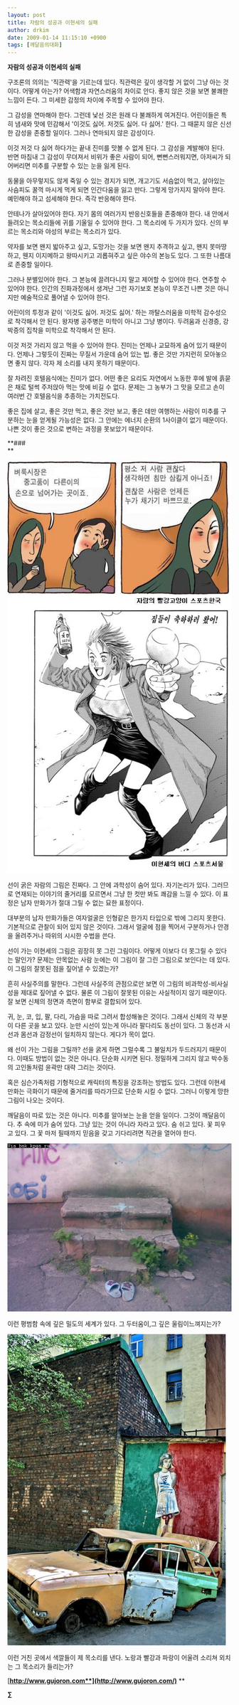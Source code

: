 ```yaml
---
layout: post
title: 자람의 성공과 이현세의 실패
author: drkim
date: 2009-01-14 11:15:10 +0900
tags: [깨달음의대화]
---
```

**자람의 성공과 이현세의 실패**

구조론의 의의는 '직관력'을 기르는데 있다. 직관력은 깊이 생각할 거 없이 그냥 아는 것이다. 어떻게 아는가? 어색함과 자연스러움의 차이로 안다. 좋지 않은 것을 보면 불쾌한 느낌이 든다. 그 미세한 감정의 차이에 주목할 수 있어야 한다. 

그 감성을 연마해야 한다. 그런데 낯선 것은 원래 다 불쾌하게 여겨진다. 어린이들은 특히 냄새와 맛에 민감해서 '이것도 싫어. 저것도 싫어. 다 싫어.' 한다. 그 때묻지 않은 신선한 감성을 존중할 일이다. 그러나 연마되지 않은 감성이다.

이것 저것 다 싫어 하다가는 끝내 진미를 맛볼 수 없게 된다. 그 감성을 계발해야 된다. 반면 마침내 그 감성이 무뎌져서 비위가 좋은 사람이 되어, 뻔뻔스러워지면, 아저씨가 되어버리면 미추를 구분할 수 있는 눈을 잃게 된다. 

동물을 아무렇지도 않게 죽일 수 있는 경지가 되면, 개고기도 서슴없이 먹고, 살아있는 사슴피도 꿀꺽 마시게 먹게 되면 인간다움을 잃고 만다. 그렇게 망가지지 말아야 한다. 예민해야 하고 섬세해야 한다. 즉각 반응해야 한다. 

안테나가 살아있어야 한다. 자기 몸의 여러가지 반응신호들을 존중해야 한다. 내 안에서 들려오는 목소리들에 귀를 기울일 수 있어야 한다. 그 목소리에 두 가지가 있다. 신의 부르는 목소리와 야성의 부르는 목소리가 있다. 

약자를 보면 왠지 밟아주고 싶고, 도망가는 것을 보면 왠지 추격하고 싶고, 왠지 못마땅하고, 웬지 이지메하고 왕따시키고 괴롭혀주고 싶은 야수의 본능도 있다. 그 또한 나름대로 존중할 일이다. 

그러나 분별있어야 한다. 그 본능에 끌려다니지 말고 제어할 수 있어야 한다. 연주할 수 있어야 한다. 인간의 진화과정에서 생겨난 그런 자기보호 본능이 무조건 나쁜 것은 아니지만 예술적으로 풀어낼 수 있어야 한다.

어린이의 투정과 같이 '이것도 싫어. 저것도 싫어.' 하는 까탈스러움을 미학적 감수성으로 착각해서 안 된다. 왕자병 공주병은 미학이 아니고 그냥 병이다. 두려움과 신경증, 강박증의 집착을 미학으로 착각해서 안 된다.

이것 저것 가리지 않고 먹을 수 있어야 한다. 진미는 언제나 교묘하게 숨어 있기 때문이다. 언제나 그렇듯이 진짜는 무질서 가운데 숨어 있는 법. 좋은 것만 가지런히 모아놓으면 좋지 않다. 각자 제 소리를 내지 못하기 때문이다.

잘 차려진 호텔음식에는 진미가 없다. 어떤 좋은 요리도 자연에서 노동한 후에 발에 흙묻은 채로 털썩 주저앉아 먹는 맛에 비길 수 없다. 문제는 그 농부가 그 맛을 모르고 손이 여러번 간 호텔음식을 추종하는 가치전도다.

좋은 집에 살고, 좋은 것만 먹고, 좋은 것만 보고, 좋은 데만 여행하는 사람이 미추를 구분하는 눈을 얻게될 가능성은 없다. 그 안에는 에너지 순환의 1사이클이 없기 때문이다. 나쁜 것이 좋은 것으로 변하는 과정을 못보았기 때문이다.  
  
  


**###  
**

  
![](/files/attach/images/198/435/010/675.JPG)  
  
선이 굵은 자람의 그림은 진짜다. 그 안에 과학성이 숨어 있다. 자기논리가 있다. 그러므로 연재되는 이야기의 줄거리를 모르면서 그냥 한 컷만 봐도 쾌감을 느낄 수 있다. 이 표정은 남자 만화가가 절대 그릴 수 없는 묘한 표정이다. 

대부분의 남자 만화가들은 여자얼굴은 인형같은 한가지 타입으로 밖에 그리지 못한다. 기본적으로 관찰이 되어 있지 않은 것이다. 그래서 얼굴에 점을 찍어서 구분하거나 안경을 올려주거나 따위의 시시한 수법을 쓴다.

선이 가는 이현세의 그림은 굉장히 못 그린 그림이다. 어떻게 이보다 더 못그릴 수 있다는 말인가? 문제는 안목없는 사람 눈에는 이 그림이 잘 그린 그림으로 보인다는 데 있다. 이 그림의 잘못된 점을 짚어낼 수 있겠는가?

흔히 사실주의를 말한다. 그런데 사실주의 관점으로만 보면 이 그림의 비과학성-비사실성을 제대로 짚어낼 수 없다. 물론 이 그림이 잘못된 이유는 사실적이지 않기 때문이다. 잘 보면 신체의 정면과 측면이 함부로 결합되어 있다.

귀, 눈, 코, 입, 팔, 다리, 가슴을 따로 그려서 합성해놓은 것이다. 그래서 신체의 각 부분이 다른 곳을 보고 있다. 눈만 시선이 있는게 아니라 팔다리도 동선이 있다. 그 동선과 시선과 몸선과 감정선이 일치하지 않는다. 게다가 목이 없다.

왜 선이 가는 그림을 그릴까? 선을 굵게 하면 그럴수록 그 불일치가 두드러지기 때문이다. 이때도 방법이 없는 것은 아니다. 단순화 시키면 된다. 정밀하게 그리지 않고 박수동의 고인돌처럼 윤곽만 대략 그리는 것이다. 

혹은 심슨가족처럼 기형적으로 캐릭터의 특징을 강조하는 방법도 있다. 그런데 이현세 만화는 극화이기 때문에 줄거리를 따라가므로 단순화 시킬 수 없다. 그러니 이렇게 망한 그림이 나오는 것이다. 

깨달음이 따로 있는 것은 아니다. 미추를 알아보는 눈을 얻을 일이다. 그것이 깨달음이다. 추 속에 미가 숨어 있다. 그냥 있는 것이 아니라 자라고 있다. 숨 쉬고 있다. 꽃 피우고 있다. 그 꽃 마저 필때까지 믿음을 갖고 기다리려면 직관을 열어야 한다.  
  
![](/files/attach/images/198/435/010/marasm_05.jpg)

이런 평범함 속에 깊은 밀도의 세계가 있다. 그 두터움이,그 깊은 울림이느껴지는가?   
  
![](/files/attach/images/198/435/010/dd6d704cccd9.jpg)  


이런 거친 곳에서 색깔들이 제 목소리를 낸다. 노랑과 빨강과 파랑이 어울려 소리쳐 외치는 그 목소리가 들리는가? 



[**http://www.gujoron.com**](http://www.gujoron.com/)** 
**

**∑**